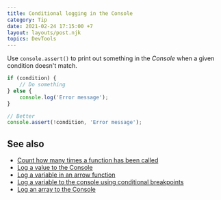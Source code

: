 ```yaml
---
title: Conditional logging in the Console
category: Tip
date: 2021-02-24 17:15:00 +7
layout: layouts/post.njk
topics: DevTools
---
```


Use `console.assert()` to print out something in the _Console_ when a given condition doesn't match.

```js
if (condition) {
    // Do something
} else {
    console.log('Error message');
}

// Better
console.assert(!condition, 'Error message');
```

## See also

-   [Count how many times a function has been called](/count-how-many-times-a-function-has-been-called/)
-   [Log a value to the Console](/log-a-value-to-the-console/)
-   [Log a variable in an arrow function](/log-a-variable-in-an-arrow-function/)
-   [Log a variable to the console using conditional breakpoints](/log-a-variable-to-the-console-using-conditional-breakpoints/)
-   [Log an array to the Console](/log-an-array-to-the-console/)

